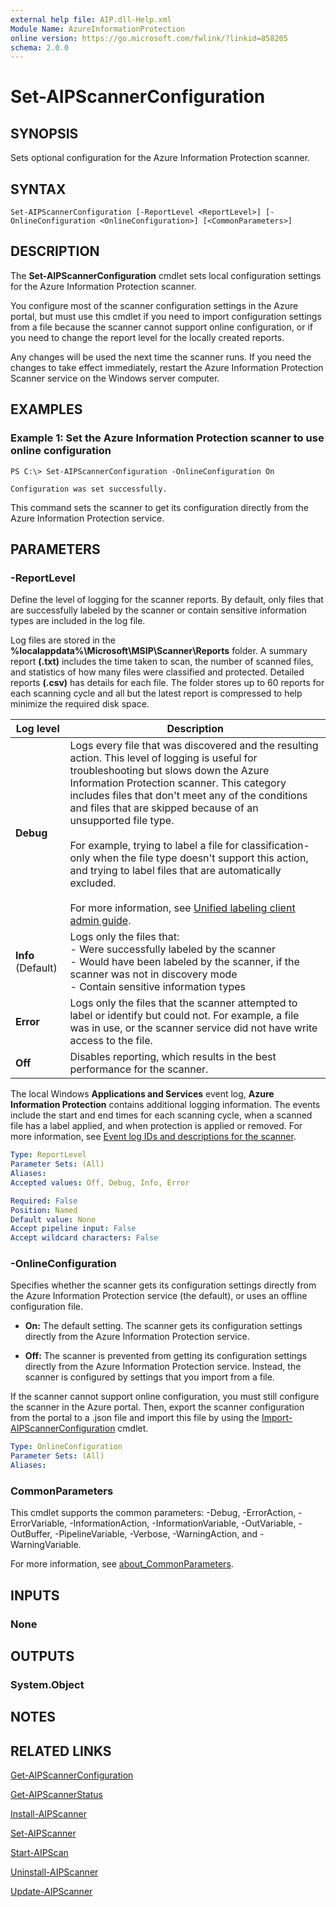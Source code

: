 ```yaml
---
external help file: AIP.dll-Help.xml
Module Name: AzureInformationProtection
online version: https://go.microsoft.com/fwlink/?linkid=858205
schema: 2.0.0
---
```


# Set-AIPScannerConfiguration

## SYNOPSIS
Sets optional configuration for the Azure Information Protection scanner.

## SYNTAX

```
Set-AIPScannerConfiguration [-ReportLevel <ReportLevel>] [-OnlineConfiguration <OnlineConfiguration>] [<CommonParameters>]
```

## DESCRIPTION
The **Set-AIPScannerConfiguration** cmdlet sets local configuration settings for the Azure Information Protection scanner. 

You configure most of the scanner configuration settings in the Azure portal, but must use this cmdlet if you need to import configuration settings from a file because the scanner cannot support online configuration, or if you need to change the report level for the locally created reports.

Any changes will be used the next time the scanner runs. If you need the changes to take effect immediately, restart the Azure Information Protection Scanner service on the Windows server computer.


## EXAMPLES

### Example 1: Set the Azure Information Protection scanner to use online configuration

```
PS C:\> Set-AIPScannerConfiguration -OnlineConfiguration On

Configuration was set successfully.
```

This command sets the scanner to get its configuration directly from the Azure Information Protection service.


## PARAMETERS

### -ReportLevel
Define the level of logging for the scanner reports. By default, only files that are successfully labeled by the scanner or contain sensitive information types are included in the log file.

Log files are stored in the **%localappdata%\Microsoft\MSIP\Scanner\Reports** folder. A summary report **(.txt)** includes the time taken to scan, the number of scanned files, and statistics of how many files were classified and protected. Detailed reports **(.csv)** has details for each file. The folder stores up to 60 reports for each scanning cycle and all but the latest report is compressed to help minimize the required disk space.

|Log level |Description  |
|---------|---------|
|**Debug**     | Logs every file that was discovered and the resulting action. This level of logging is useful for troubleshooting but slows down the Azure Information Protection scanner. This category includes files that don't meet any of the conditions and files that are skipped because of an unsupported file type. </br></br>For example, trying to label a file for classification-only when the file type doesn't support this action, and trying to label files that are automatically excluded. </br></br>For more information, see [Unified labeling client admin guide](/information-protection/rms-client/clientv2-admin-guide-file-types).  |
|**Info**   (Default)  | Logs only the files that:<br>- Were successfully labeled by the scanner<br>- Would have been labeled by the scanner, if the scanner was not in discovery mode<br>- Contain sensitive information types      |
|**Error**     |  Logs only the files that the scanner attempted to label or identify but could not. For example, a file was in use, or the scanner service did not have write access to the file.       |
|**Off**     |  Disables reporting, which results in the best performance for the scanner.       |

The local Windows **Applications and Services** event log, **Azure Information Protection** contains additional logging information. The events include the start and end times for each scanning cycle, when a scanned file has a label applied, and when protection is applied or removed. For more information, see [Event log IDs and descriptions for the scanner](/information-protection/deploy-aip-scanner#event-log-ids-and-descriptions-for-the-scanner).


```yaml
Type: ReportLevel
Parameter Sets: (All)
Aliases:
Accepted values: Off, Debug, Info, Error

Required: False
Position: Named
Default value: None
Accept pipeline input: False
Accept wildcard characters: False
```

### -OnlineConfiguration 
Specifies whether the scanner gets its configuration settings directly from the Azure Information Protection service (the default), or uses an offline configuration file.

- **On:** The default setting. The scanner gets its configuration settings directly from the Azure Information Protection service.

- **Off:** The scanner is prevented from getting its configuration settings directly from the Azure Information Protection service. Instead, the scanner is configured by settings that you import from a file. 

If the scanner cannot support online configuration, you must still configure the scanner in the Azure portal. Then, export the scanner configuration from the portal to a .json file and import this file by using the [Import-AIPScannerConfiguration](./Import-AIPScannerConfiguration.md) cmdlet.

```yaml
Type: OnlineConfiguration
Parameter Sets: (All)
Aliases:
```


### CommonParameters
This cmdlet supports the common parameters: -Debug, -ErrorAction, -ErrorVariable, -InformationAction, -InformationVariable, -OutVariable, -OutBuffer, -PipelineVariable, -Verbose, -WarningAction, and -WarningVariable.

For more information, see [about_CommonParameters](/powershell/module/microsoft.powershell.core/about/about_commonparameters).

## INPUTS

### None

## OUTPUTS

### System.Object

## NOTES

## RELATED LINKS

[Get-AIPScannerConfiguration](./Get-AIPScannerConfiguration.md)

[Get-AIPScannerStatus](./Get-AIPScannerStatus.md)

[Install-AIPScanner](./Install-AIPScanner.md)

[Set-AIPScanner](./Set-AIPScanner.md)

[Start-AIPScan](./Start-AIPScan.md)

[Uninstall-AIPScanner](./Uninstall-AIPScanner.md)

[Update-AIPScanner](./Update-AIPScanner.md)